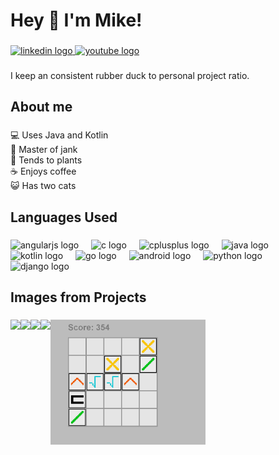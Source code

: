 <h1 align="left">Hey 👋 I'm Mike!</h1>

###

<div align="left">
  <a href="https://www.linkedin.com/in/michael-resnik-36006912b/" target="_blank">
    <img src="https://img.shields.io/static/v1?message=LinkedIn&logo=linkedin&label=&color=0077B5&logoColor=white&labelColor=&style=for-the-badge" height="40" alt="linkedin logo"  />
  </a>
  <a href="https://www.youtube.com/@michaelresnik3420" target="_blank">
    <img src="https://img.shields.io/static/v1?message=Youtube&logo=youtube&label=&color=FF0000&logoColor=white&labelColor=&style=for-the-badge" height="40" alt="youtube logo"  />
  </a>
</div>

###

<p align="left">I keep an consistent rubber duck to personal project ratio.</p>

###

<h2 align="left">About me</h2>

###

<p align="left">💻 Uses Java and Kotlin<br>🧙 Master of jank<br>🌱 Tends to plants<br>☕ Enjoys coffee<br>😺 Has two cats</p>

###

<h2 align="left">Languages Used</h2>

###

<div align="left">
  <img src="https://cdn.jsdelivr.net/gh/devicons/devicon/icons/angularjs/angularjs-original.svg" height="40" alt="angularjs logo"  />
  <img width="12" />
  <img src="https://cdn.jsdelivr.net/gh/devicons/devicon/icons/c/c-original.svg" height="40" alt="c logo"  />
  <img width="12" />
  <img src="https://cdn.jsdelivr.net/gh/devicons/devicon/icons/cplusplus/cplusplus-original.svg" height="40" alt="cplusplus logo"  />
  <img width="12" />
  <img src="https://cdn.jsdelivr.net/gh/devicons/devicon/icons/java/java-original.svg" height="40" alt="java logo"  />
  <img width="12" />
  <img src="https://cdn.jsdelivr.net/gh/devicons/devicon/icons/kotlin/kotlin-original.svg" height="40" alt="kotlin logo"  />
  <img width="12" />
  <img src="https://cdn.jsdelivr.net/gh/devicons/devicon/icons/go/go-original.svg" height="40" alt="go logo"  />
  <img width="12" />
  <img src="https://cdn.jsdelivr.net/gh/devicons/devicon/icons/android/android-original.svg" height="40" alt="android logo"  />
  <img width="12" />
  <img src="https://cdn.jsdelivr.net/gh/devicons/devicon/icons/python/python-original.svg" height="40" alt="python logo"  />
  <img width="12" />
  <img src="https://cdn.jsdelivr.net/gh/devicons/devicon/icons/django/django-plain.svg" height="40" alt="django logo"  />
</div>

###

<h2 align="left">Images from Projects</h2>

###

<img align="left" height="200" src="https://camo.githubusercontent.com/7225b063db9126c24a9b07a05c9b164879820c3409fdfd111e65f555a2d2ec7a/68747470733a2f2f692e696d6775722e636f6d2f776743437457442e706e67"  />

###

<img align="left" height="200" src="https://camo.githubusercontent.com/4eb877cc42d9dffd1981553bc88648d965d203b56b8c735602377c9110743570/687474703a2f2f696d672e796f75747562652e636f6d2f76692f3739307068674f554779512f302e6a7067"  />

###

<img align="left" height="200" src="https://raw.githubusercontent.com/mtresnik/ascii-image/main/example-output/ascii-fruits.jpg"  />

###

<img align="left" height="200" src="https://camo.githubusercontent.com/2e21ec00ae50da2436f157e4c043ab81f6b37d4fe857c1c54a42d07965a7aa84/68747470733a2f2f692e696d6775722e636f6d2f496b43626a47722e706e67"  />

###

<img align="left" height="200" src="https://raw.githubusercontent.com/mtresnik/2d-game-engine/master/src/example_games/screenshots/i%2B%2B/level3.PNG"  />

###

